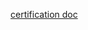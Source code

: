 [certification doc](https://d1.awsstatic.com/training-and-certification/docs-data-engineer-associate/AWS-Certified-Data-Engineer-Associate_Exam-Guide.pdf?utm_source=chatgpt.com)
